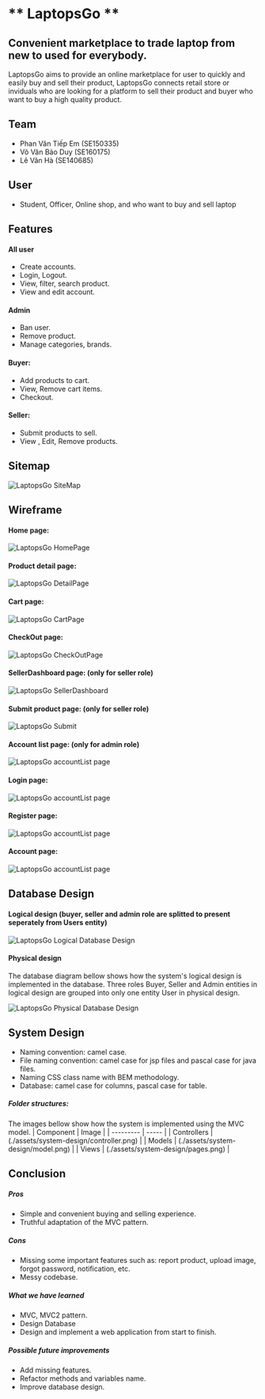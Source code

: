 # ** LaptopsGo **

## Convenient marketplace to trade laptop from new to used for everybody.

LaptopsGo aims to provide an online marketplace for user to quickly and easily buy and sell their product, LaptopsGo connects retail store or inviduals who are looking for a platform to sell their product and buyer who want to buy a high quality product.

## Team

-   Phan Văn Tiếp Em (SE150335)
-   Võ Văn Bảo Duy (SE160175)
-   Lê Văn Hà (SE140685)

## User

-   Student, Officer, Online shop, and who want to buy and sell laptop

## Features
#### All user
-   Create accounts.
-   Login, Logout.
-   View, filter, search product.
-   View and edit account.

#### Admin

-   Ban user.
-   Remove product.
-   Manage categories, brands.

#### Buyer:

-   Add products to cart.
-   View, Remove cart items.
-   Checkout.

#### Seller:

-   Submit products to sell.
-   View , Edit, Remove products.

## Sitemap

![LaptopsGo SiteMap](./assets/sitemap.png)

## Wireframe

#### Home page:

![LaptopsGo HomePage](./assets/wireframes/LaptopsGo_Home.png)

#### Product detail page:

![LaptopsGo DetailPage](./assets/wireframes/LaptopsGo_Details.png)

#### Cart page:

![LaptopsGo CartPage](./assets/wireframes/LaptopsGo_Cart.png)

#### CheckOut page:

![LaptopsGo CheckOutPage](./assets/wireframes/LaptopsGo_CheckOut.png)

#### SellerDashboard page: (only for seller role)

![LaptopsGo SellerDashboard](./assets/wireframes/LaptopsGo_SellerDashBoardPage.png)

#### Submit product page: (only for seller role)

![LaptopsGo Submit](./assets/wireframes/LaptopsGo_SubmitProduct.png)


#### Account list page: (only for admin role)

![LaptopsGo accountList page](./assets/wireframes/LaptopsGo_AccountList.png)

#### Login page:

![LaptopsGo accountList page](./assets/wireframes/LaptopsGo_Login.png)

#### Register page:

![LaptopsGo accountList page](./assets/wireframes/LaptopsGo_Register.png)

#### Account page:

![LaptopsGo accountList page](./assets/wireframes/LaptopsGo_AccountManager.png)

## Database Design

#### Logical design (buyer, seller and admin role are splitted to present seperately from Users entity)

![LaptopsGo Logical Database Design](./assets/database-design/logical-database-design-split-role.png)

#### Physical design

The database diagram bellow shows how the system's logical design is implemented in the database. Three roles Buyer, Seller and Admin entities in logical design are grouped into only one entity User in physical design.

![LaptopsGo Physical Database Design](./assets/database-design/physical-design.png)

## System Design
- Naming convention: camel case.
- File naming convention: camel case for jsp files and pascal case for java files.
- Naming CSS class name with BEM methodology.
- Database: camel case for columns, pascal case for table.
##### Folder structures:
The images bellow show how the system is implemented using the MVC model.
| Component | Image | 
| --------- | ----- |
| Controllers | (./assets/system-design/controller.png) |
| Models | (./assets/system-design/model.png) |
| Views | (./assets/system-design/pages.png) |

## Conclusion
##### Pros
- Simple and convenient buying and selling experience.
- Truthful adaptation of the MVC pattern.
##### Cons
- Missing some important features such as: report product, upload image, forgot password, notification, etc.
- Messy codebase.
##### What we have learned
- MVC, MVC2 pattern.
- Design Database
- Design and implement a web application from start to finish.
##### Possible future improvements
- Add missing features.
- Refactor methods and variables name.
- Improve database design.
